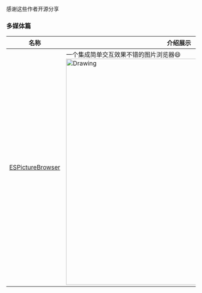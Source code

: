 感谢这些作者开源分享
### 多媒体篇
名称  | 介绍展示
:---: | --- 
[ESPictureBrowser](https://github.com/EnjoySR/ESPictureBrowser)  |  一个集成简单交互效果不错的图片浏览器:smile:<img src="https://raw.githubusercontent.com/EnjoySR/ESPictureBrowser/master/ScreenShot/2016-10-16_23_24_43.gif" alt="Drawing" width="600px" /> 

